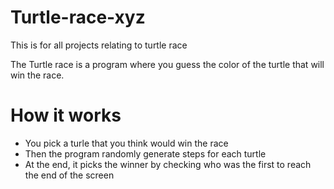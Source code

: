 # Turtle-race-xyz
This is for all projects relating to turtle race

The Turtle race is a program where you guess the color of the turtle that will win the race.

# How it works
- You pick a turle that you think would win the race
- Then the program randomly generate steps for each turtle
- At the end, it picks the winner by checking who was the first to reach the end of the screen
